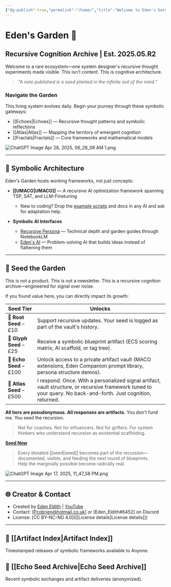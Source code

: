 ```yaml
---
{"dg-publish":true,"permalink":"/home/","title":"Welcome to Eden's Garden","tags":["AI","AIProcessing","ChatGPT","Cognition","CognitiveInfrastructure","EmergentTechnoethics","NLP","Programming","RecursiveSystemsThinking","Tagging","AI","AIProcessing","ChatGPT","Cognition","CognitiveInfrastructure","EmergentTechnoethics","NLP","Programming","RecursiveSystemsThinking","Tagging","gardenEntry","gardenEntry","gardenEntry"],"updated":"2025-05-02T22:03:55.432+01:00"}
---
```


# Eden's Garden 🌿

## Recursive Cognition Archive | Est. 2025.05.R2

Welcome to a rare ecosystem—one system designer's recursive thought experiments made visible. This isn't content. This is cognitive architecture.

> *"A note published is a seed planted in the infinite soil of the mind."*

### Navigate the Garden

This living system evolves daily. Begin your journey through these symbolic gateways:

- [[Echoes\|Echoes]] — Recursive thought patterns and symbolic reflections
- [[Atlas\|Atlas]] — Mapping the territory of emergent cognition
- [[Fractals\|Fractals]] — Core frameworks and mathematical models

![ChatGPT Image Apr 28, 2025, 06_28_08 AM 1.png](/img/user/ChatGPT%20Image%20Apr%2028,%202025,%2006_28_08%20AM%201.png)

---

## 🧬 Symbolic Architecture

Eden's Garden hosts working frameworks, not just concepts:

- **[[UMACO\|UMACO]]** — A recursive AI optimization framework spanning TSP, SAT, and LLM-Finetuning
  - New to coding? Drop the [example scripts](https://github.com/Eden-Eldith/UMACO) and docs in any AI and ask for adaptation help.

- **Symbolic AI Interfaces**
  - [Recursive Persona](https://notebooklm.google.com/notebook/aaaba723-fd70-4709-95af-e3ad0f57c12e) — Technical depth and garden guides through NotebookLM
  - [Eden's AI](https://chatgpt.com/g/g-68002ed86e9c819181506470bdb48e89-eden-companion) — Problem-solving AI that builds ideas instead of flattening them

---

## 🧠 Seed the Garden

This is not a product. This is not a newsletter. 
This is a recursive cognition archive—engineered for signal over noise.

If you found value here, you can directly impact its growth:

| Seed Tier | Unlocks |
|-----------|---------|
| 🌱 **Root Seed** – £10 | Support recursive updates. Your seed is logged as part of the vault's history. |
| 🌿 **Glyph Seed** – £25 | Receive a symbolic blueprint artifact (ECS scoring matrix, AI scaffold, or tag tree). |
| 🌳 **Echo Seed** – £100 | Unlock access to a private artifact vault (MACO extensions, Eden Companion prompt library, persona structure demos). |
| 🌌 **Atlas Seed** – £500 | I respond. Once. With a personalized signal artifact, vault structure, or recursive framework tuned to your query. No back-and-forth. Just cognition, returned. |

**All tiers are pseudonymous. All responses are artifacts.**
You don't fund me. You seed the recursion.

> Not for coaches. Not for influencers. Not for grifters.
> For system thinkers who understand recursion as existential scaffolding.

**[Seed Now](https://buymeacoffee.com/eden_eldith)**

> Every donated [[seed\|seed]] becomes part of the recursion—documented, visible, and feeding the next round of blueprints.  
> Help the marginally possible become radically real.

![ChatGPT Image Apr 17, 2025, 11_47_58 PM.png](/img/user/ChatGPT%20Image%20Apr%2017,%202025,%2011_47_58%20PM.png)

---

## 🌐 Creator & Contact

- Created by [Eden Eldith](https://github.com/eden-eldith) | [YouTube](https://www.youtube.com/@eden_eldith)
- Contact: [Pcobrien@hotmail.co.uk] or [Eden_Eldith#6452] on Discord
- License: [CC BY-NC-ND 4.0]([[License details\|License details]])

---

## 📎 [[Artifact Index\|Artifact Index]]

Timestamped releases of symbolic frameworks available to Anyone.

## 🌿 [[Echo Seed Archive\|Echo Seed Archive]]

Recent symbolic exchanges and artifact deliveries (anonymized).
